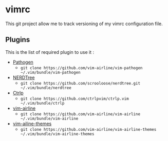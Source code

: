 # vimrc
This git project allow me to track versioning of my vimrc configuration file.

## Plugins
This is the list of required plugin to use it :
* [Pathogen][1]
  *  `git clone https://github.com/vim-airline/vim-pathogen ~/.vim/bundle/vim-pathogen`
* [NERDTree][2]
  * `git clone https://github.com/scrooloose/nerdtree.git ~/.vim/bundle/nerdtree`
* [Ctrlp][3]
  * `git clone https://github.com/ctrlpvim/ctrlp.vim ~/.vim/bundle/ctrlp`
* [vim-airline][4]
  * `git clone https://github.com/vim-airline/vim-airline ~/.vim/bundle/vim-airline`
* [vim-ailine-themes][5]
  * `git clone https://github.com/vim-airline/vim-airline-themes ~/.vim/bundle/vim-airline-themes`

[1]: https://github.com/tpope/vim-pathogen
[2]: https://github.com/scrooloose/nerdtree
[3]: https://github.com/ctrlpvim/ctrlp.vim
[4]: https://github.com/vim-airline/vim-airline
[5]: https://github.com/vim-airline/vim-airline-themes
